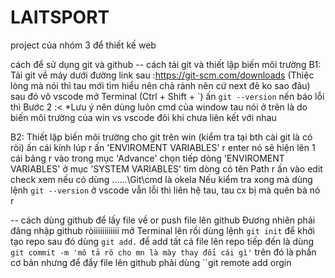 # LAITSPORT
project của nhóm 3 để thiết kế web

cách để sử dụng git và github 
-- cách tải git và thiết lập biến môi trường
B1: Tải git về máy dưới đường link sau :https://git-scm.com/downloads
    (Thiệc lòng mà nói thì tau mới tìm hiểu nên chả rành nên cứ next đê ko sao đâu) 
    sau đó vô vscode mở Terminal (Ctrl + Shift + `) ấn ``git --version`` nến báo lỗi thì Bước 2 :<
    *Lưu ý nên dùng luôn cmd của window tau nói ở trên là do biến môi trường của win vs vscode đôi khi chưa liên kết với nhau

B2: Thiết lập biến môi trường cho git trên win (kiểm tra tại bth cài git là có ròi)
    ấn cái kính lúp r ấn 'ENVIROMENT VARIABLES' r enter nó sẽ hiện lên 1 cái bảng r vào trong mục 'Advance' chọn tiếp dòng 'ENVIROMENT VARIABLES'
    ở mục 'SYSTEM VARIABLES' tìm dòng có tên Path r ấn vào edit check xem nếu có dùng ..\....\Git\cmd là okela
    Nếu kiểm tra xong mà dùng lệnh ``git --version`` ở vscode vẫn lỗi thì liên hệ tau, tau cx bị mà quên bà nó r 


-- cách dùng github để lấy file về or push file lên github 
Đương nhiên phải đăng nhập github ròiiiiiiiiiiii
mở Terminal lên rồi dùng lệnh ``git init`` để khởi tạo repo 
sau đó dùng ``git add.`` để add tất cả file lên repo 
tiếp đến là dùng ``git commit -m 'mô tả rõ cho mn là mày thay đổi cái gì'``
trên đó là phần cơ bản nhưng để đẩy file lên github phải dùng ``git remote add orgin 
